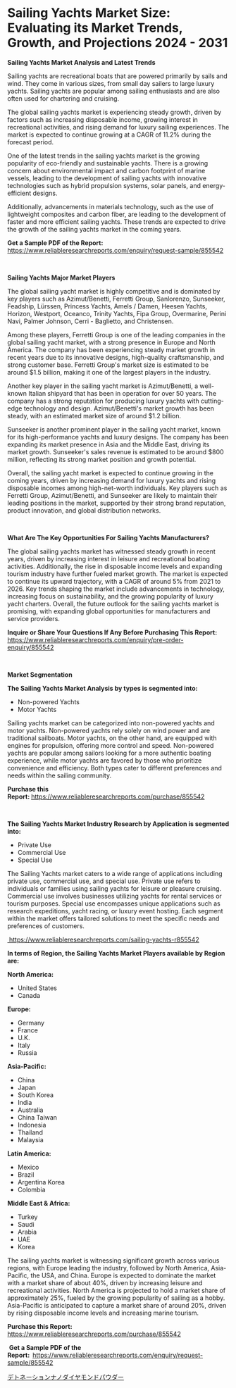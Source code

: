 <p><h1>Sailing Yachts Market Size: Evaluating its Market Trends, Growth, and Projections 2024 - 2031</h1></p><p><strong>Sailing Yachts Market Analysis and Latest Trends</strong></p>
<p><p>Sailing yachts are recreational boats that are powered primarily by sails and wind. They come in various sizes, from small day sailers to large luxury yachts. Sailing yachts are popular among sailing enthusiasts and are also often used for chartering and cruising.</p><p>The global sailing yachts market is experiencing steady growth, driven by factors such as increasing disposable income, growing interest in recreational activities, and rising demand for luxury sailing experiences. The market is expected to continue growing at a CAGR of 11.2% during the forecast period.</p><p>One of the latest trends in the sailing yachts market is the growing popularity of eco-friendly and sustainable yachts. There is a growing concern about environmental impact and carbon footprint of marine vessels, leading to the development of sailing yachts with innovative technologies such as hybrid propulsion systems, solar panels, and energy-efficient designs.</p><p>Additionally, advancements in materials technology, such as the use of lightweight composites and carbon fiber, are leading to the development of faster and more efficient sailing yachts. These trends are expected to drive the growth of the sailing yachts market in the coming years.</p></p>
<p><strong>Get a Sample PDF of the Report:&nbsp;</strong> <a href="https://www.reliableresearchreports.com/enquiry/request-sample/855542">https://www.reliableresearchreports.com/enquiry/request-sample/855542</a></p>
<p>&nbsp;</p>
<p><strong>Sailing Yachts Major Market Players</strong></p>
<p><p>The global sailing yacht market is highly competitive and is dominated by key players such as Azimut/Benetti, Ferretti Group, Sanlorenzo, Sunseeker, Feadship, Lürssen, Princess Yachts, Amels / Damen, Heesen Yachts, Horizon, Westport, Oceanco, Trinity Yachts, Fipa Group, Overmarine, Perini Navi, Palmer Johnson, Cerri - Baglietto, and Christensen.</p><p>Among these players, Ferretti Group is one of the leading companies in the global sailing yacht market, with a strong presence in Europe and North America. The company has been experiencing steady market growth in recent years due to its innovative designs, high-quality craftsmanship, and strong customer base. Ferretti Group's market size is estimated to be around $1.5 billion, making it one of the largest players in the industry.</p><p>Another key player in the sailing yacht market is Azimut/Benetti, a well-known Italian shipyard that has been in operation for over 50 years. The company has a strong reputation for producing luxury yachts with cutting-edge technology and design. Azimut/Benetti's market growth has been steady, with an estimated market size of around $1.2 billion.</p><p>Sunseeker is another prominent player in the sailing yacht market, known for its high-performance yachts and luxury designs. The company has been expanding its market presence in Asia and the Middle East, driving its market growth. Sunseeker's sales revenue is estimated to be around $800 million, reflecting its strong market position and growth potential.</p><p>Overall, the sailing yacht market is expected to continue growing in the coming years, driven by increasing demand for luxury yachts and rising disposable incomes among high-net-worth individuals. Key players such as Ferretti Group, Azimut/Benetti, and Sunseeker are likely to maintain their leading positions in the market, supported by their strong brand reputation, product innovation, and global distribution networks.</p></p>
<p>&nbsp;</p>
<p><strong>What Are The Key Opportunities For Sailing Yachts Manufacturers?</strong></p>
<p><p>The global sailing yachts market has witnessed steady growth in recent years, driven by increasing interest in leisure and recreational boating activities. Additionally, the rise in disposable income levels and expanding tourism industry have further fueled market growth. The market is expected to continue its upward trajectory, with a CAGR of around 5% from 2021 to 2026. Key trends shaping the market include advancements in technology, increasing focus on sustainability, and the growing popularity of luxury yacht charters. Overall, the future outlook for the sailing yachts market is promising, with expanding global opportunities for manufacturers and service providers.</p></p>
<p><strong>Inquire or Share Your Questions If Any Before Purchasing This Report:</strong> <a href="https://www.reliableresearchreports.com/enquiry/pre-order-enquiry/855542">https://www.reliableresearchreports.com/enquiry/pre-order-enquiry/855542</a></p>
<p>&nbsp;</p>
<p><strong>Market Segmentation</strong></p>
<p><strong>The Sailing Yachts Market Analysis by types is segmented into:</strong></p>
<p><ul><li>Non-powered Yachts</li><li>Motor Yachts</li></ul></p>
<p><p>Sailing yachts market can be categorized into non-powered yachts and motor yachts. Non-powered yachts rely solely on wind power and are traditional sailboats. Motor yachts, on the other hand, are equipped with engines for propulsion, offering more control and speed. Non-powered yachts are popular among sailors looking for a more authentic boating experience, while motor yachts are favored by those who prioritize convenience and efficiency. Both types cater to different preferences and needs within the sailing community.</p></p>
<p><strong>Purchase this Report:&nbsp;</strong><a href="https://www.reliableresearchreports.com/purchase/855542">https://www.reliableresearchreports.com/purchase/855542</a></p>
<p>&nbsp;</p>
<p><strong>The Sailing Yachts Market Industry Research by Application is segmented into:</strong></p>
<p><ul><li>Private Use</li><li>Commercial Use</li><li>Special Use</li></ul></p>
<p><p>The Sailing Yachts market caters to a wide range of applications including private use, commercial use, and special use. Private use refers to individuals or families using sailing yachts for leisure or pleasure cruising. Commercial use involves businesses utilizing yachts for rental services or tourism purposes. Special use encompasses unique applications such as research expeditions, yacht racing, or luxury event hosting. Each segment within the market offers tailored solutions to meet the specific needs and preferences of customers.</p></p>
<p><a href="https://www.reliableresearchreports.com/sailing-yachts-r855542">&nbsp;https://www.reliableresearchreports.com/sailing-yachts-r855542</a></p>
<p><strong>In terms of Region, the Sailing Yachts Market Players available by Region are:</strong></p>
<p>
    <p> <strong> North America: </strong>
        <ul>
            <li>United States</li>
            <li>Canada</li>
        </ul>
        </p> 
    <p> <strong> Europe: </strong>
        <ul>
            <li>Germany</li>
            <li>France</li>
            <li>U.K.</li>
            <li>Italy</li>
            <li>Russia</li>
        </ul>
        </p> 
    <p> <strong> Asia-Pacific: </strong>
        <ul>
            <li>China</li>
            <li>Japan</li>
            <li>South Korea</li>
            <li>India</li>
            <li>Australia</li>
            <li>China Taiwan</li>
            <li>Indonesia</li>
            <li>Thailand</li>
            <li>Malaysia</li>
        </ul>
        </p> 
    <p> <strong> Latin America: </strong>
        <ul>
            <li>Mexico</li>
            <li>Brazil</li>
            <li>Argentina Korea</li>
            <li>Colombia</li>
        </ul>
        </p> 
    <p> <strong> Middle East & Africa: </strong>
        <ul>
            <li>Turkey</li>
            <li>Saudi</li>
            <li>Arabia</li>
            <li>UAE</li>
            <li>Korea</li>
        </ul>
    </p>
    </p>
<p><p>The sailing yachts market is witnessing significant growth across various regions, with Europe leading the industry, followed by North America, Asia-Pacific, the USA, and China. Europe is expected to dominate the market with a market share of about 40%, driven by increasing leisure and recreational activities. North America is projected to hold a market share of approximately 25%, fueled by the growing popularity of sailing as a hobby. Asia-Pacific is anticipated to capture a market share of around 20%, driven by rising disposable income levels and increasing marine tourism.</p></p>
<p><strong>Purchase this Report: </strong><a href="https://www.reliableresearchreports.com/purchase/855542">https://www.reliableresearchreports.com/purchase/855542</a></p>
<p>&nbsp;<strong>Get a Sample PDF of the Report:&nbsp;&nbsp;</strong><a href="https://www.reliableresearchreports.com/enquiry/request-sample/855542">https://www.reliableresearchreports.com/enquiry/request-sample/855542</a></p>
<p><strong></strong></p>
<p><p><a href="https://github.com/oqoeusbvpadwjs08/Market-Research-Report-List-2/blob/main/5144148121813.md">デトネーションナノダイヤモンドパウダー</a></p></p>